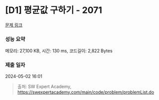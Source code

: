 # [D1] 평균값 구하기 - 2071 

[문제 링크](https://swexpertacademy.com/main/code/problem/problemDetail.do?contestProbId=AV5QRnJqA5cDFAUq) 

### 성능 요약

메모리: 27,100 KB, 시간: 130 ms, 코드길이: 2,822 Bytes

### 제출 일자

2024-05-02 16:01



> 출처: SW Expert Academy, https://swexpertacademy.com/main/code/problem/problemList.do